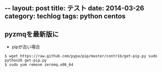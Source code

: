 --
layout: post
title: テスト
date: 2014-03-26
category: techlog
tags: python centos
--

## pyzmqを最新版に
- pipが古い場合

```
$ wget https://raw.github.com/pypa/pip/master/contrib/get-pip.py sudo python26 get-pip.py
$ sudo yum remove zeromq.x86_64
```

